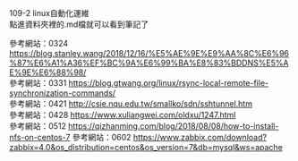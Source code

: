 109-2 linux自動化運維  
點進資料夾裡的.md檔就可以看到筆記了  

參考網站：0324  https://blog.stanley.wang/2018/12/16/%E5%AE%9E%E9%AA%8C%E6%96%87%E6%A1%A36%EF%BC%9A%E6%99%BA%E8%83%BDDNS%E5%AE%9E%E6%88%98/  
參考網站：0331  https://blog.gtwang.org/linux/rsync-local-remote-file-synchronization-commands/  
參考網站：0421  http://csie.nqu.edu.tw/smallko/sdn/sshtunnel.htm  
參考網站：0428  https://www.xuliangwei.com/oldxu/1247.html  
參考網站：0512  https://qizhanming.com/blog/2018/08/08/how-to-install-nfs-on-centos-7
參考網站：0602  https://www.zabbix.com/download?zabbix=4.0&os_distribution=centos&os_version=7&db=mysql&ws=apache  
